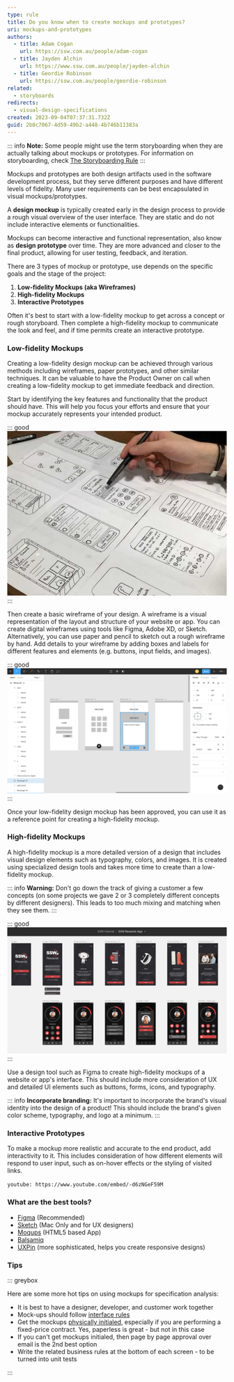 ```yaml
---
type: rule
title: Do you know when to create mockups and prototypes?
uri: mockups-and-prototypes
authors:
  - title: Adam Cogan
    url: https://ssw.com.au/people/adam-cogan
  - title: Jayden Alchin
    url: https://www.ssw.com.au/people/jayden-alchin
  - title: Geordie Robinson
    url: https://ssw.com.au/people/geordie-robinson
related:
  - storyboards
redirects:
  - visual-design-specifications
created: 2023-09-04T07:37:31.732Z
guid: 2b8c7067-4d59-49b2-a448-4b746b11383a
---
```

:::  info
**Note:** Some people might use the term storyboarding when they are actually talking about mockups or prototypes. For information on storyboarding, check [The Storyboarding Rule](/storyboards)
:::

Mockups and prototypes are both design artifacts used in the software development process, but they serve different purposes and have different levels of fidelity. Many user requirements can be best encapsulated in visual mockups/prototypes. 

A **design mockup** is typically created early in the design process to provide a rough visual overview of the user interface. They are static and do not include interactive elements or functionalities. 

Mockups can become interactive and functional representation, also know as **design prototype** over time. They are more advanced and closer to the final product, allowing for user testing, feedback, and iteration.

<!--endintro-->

There are 3 types of mockup or prototype, use depends on the specific goals and the stage of the project:

1. **Low-fidelity Mockups (aka Wireframes)**
2. **High-fidelity Mockups**
3. **Interactive  Prototypes**

Often it's best to start with a low-fidelity mockup to get across a concept or rough storyboard. Then complete a high-fidelity mockup to communicate the look and feel, and if time permits create an interactive prototype.

### Low-fidelity Mockups

Creating a low-fidelity design mockup can be achieved through various methods including wireframes, paper prototypes, and other similar techniques. It can be valuable to have the Product Owner on call when creating a low-fidelity mockup to get immediate feedback and direction.

Start by identifying the key features and functionality that the product should have. This will help you focus your efforts and ensure that your mockup accurately represents your intended product.

::: good
![Figure: Good Example - A hand-drawn mockup. Nice and quick for early concept design](handdrawnui.jpg)
:::

Then create a basic wireframe of your design. A wireframe is a visual representation of the layout and structure of your website or app. You can create digital wireframes using tools like Figma, Adobe XD, or Sketch. Alternatively, you can use paper and pencil to sketch out a rough wireframe by hand. Add details to your wireframe by adding boxes and labels for different features and elements (e.g. buttons, input fields, and images). 

::: good
![Figure: Good example – Example of wireframes (created in Figma)](figma_wireframe_app_screenshot.png)
:::

Once your low-fidelity design mockup has been approved, you can use it as a reference point for creating a high-fidelity mockup. 

### High-fidelity Mockups

A high-fidelity mockup is a more detailed version of a design that includes visual design elements such as typography, colors, and images. It is created using specialized design tools and takes more time to create than a low-fidelity mockup.

::: info
**Warning:** Don't go down the track of giving a customer a few concepts (on some projects we gave 2 or 3 completely different concepts by different designers). This leads to too much mixing and matching when they see them. 
:::

::: good
![Figure: Good example – High fidelity mockup for SSW Rewards App - recommended as quick to update when changes are requested](high-fedelity-ui.png)
:::

Use a design tool such as Figma to create high-fidelity mockups of a website or app's interface. This should include more consideration of UX and detailed UI elements such as buttons, forms, icons, and typography.

:::  info
**Incorporate branding:** It's important to incorporate the brand's visual identity into the design of a product! This should include the brand's given color scheme, typography, and logo at a minimum.
:::

### Interactive Prototypes

To make a mockup more realistic and accurate to the end product, add interactivity to it. This includes consideration of how different elements will respond to user input, such as on-hover effects or the styling of visited links.

`youtube: https://www.youtube.com/embed/-d6zNGeF59M`

### What are the best tools?

* [Figma](https://www.figma.com) (Recommended)
* [Sketch](https://www.sketchapp.com) (Mac Only and for UX designers)
* [Moqups](https://moqups.com) (HTML5 based App)
* [Balsamiq](https://balsamiq.com)
* [UXPin](http://uxpin.com) (more sophisticated, helps you create responsive designs)

### Tips

::: greybox

Here are some more hot tips on using mockups for specification analysis:

* It is best to have a designer, developer, and customer work together
* Mock-ups should follow [interface rules](/rules-to-better-interfaces-general-usability-practices)
* Get the mockups [physically initialed](/tasks-do-you-know-to-ensure-that-relevant-emails-are-attached-to-tasks), especially if you are performing a fixed-price contract. Yes, paperless is great - but not in this case
* If you can't get mockups initialed, then page by page approval over email is the 2nd best option
* Write the related business rules at the bottom of each screen - to be turned into unit tests

:::
